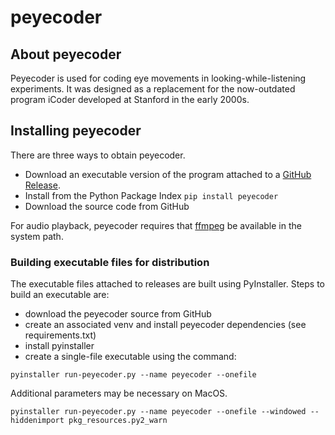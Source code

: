 # peyecoder

## About peyecoder
Peyecoder is used for coding eye movements in looking-while-listening experiments.  It was designed
as a replacement for the now-outdated program iCoder developed at Stanford in the early 2000s.

## Installing peyecoder
There are three ways to obtain peyecoder.
- Download an executable version of the program attached to a [GitHub Release](https://github.com/rholson1/peyecoder/releases/).
- Install from the Python Package Index `pip install peyecoder` 
- Download the source code from GitHub
 
For audio playback, peyecoder requires that [ffmpeg](https://ffmpeg.org/) be available in the system path. 
 
### Building executable files for distribution
The executable files attached to releases are built using PyInstaller.
Steps to build an executable are:
- download the peyecoder source from GitHub
- create an associated venv and install peyecoder dependencies (see requirements.txt)
- install pyinstaller
- create a single-file executable using the command:
```
pyinstaller run-peyecoder.py --name peyecoder --onefile
```
Additional parameters may be necessary on MacOS.
```
pyinstaller run-peyecoder.py --name peyecoder --onefile --windowed --hiddenimport pkg_resources.py2_warn
```
